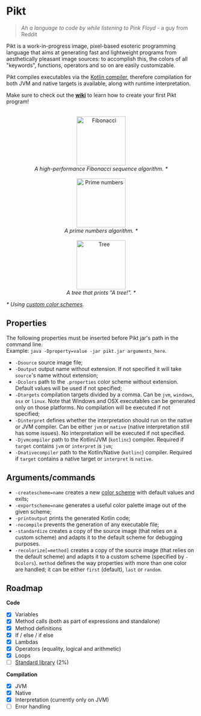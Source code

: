 # Pikt

> _Ah a language to code by while listening to Pink Floyd_ - a guy from Reddit

Pikt is a work-in-progress image, pixel-based esoteric programming language that aims at generating fast and lightweight programs from aesthetically pleasant image sources: to accomplish this, the colors of all "keywords", functions, operators and so on are easily customizable.
  
Pikt compiles executables via the [Kotlin compiler](https://kotlinlang.org/docs/command-line.html), therefore compilation for both JVM and native targets is available, along with runtime interpretation.

Make sure to check out the **[wiki](https://github.com/iAmGio/pikt/wiki)** to learn how to create your first Pikt program! 

<p align="center">
  <br>
  <img width="130" src="https://i.imgur.com/1KFhhic.png" alt="Fibonacci" /><br>
  <i>A high-performance Fibonacci sequence algorithm. *</i>
  <br><br>
  <img width="130" src="https://i.imgur.com/LFYekAD.png" alt="Prime numbers" /><br>
  <i>A prime numbers algorithm. *</i>
  <br><br>
  <img width="130" src="https://i.imgur.com/aKg4I59.png" alt="Tree" /><br>
  <i>A tree that prints "A tree!". *</i>
</p>

_* Using [custom color schemes](https://github.com/iAmGio/pikt/blob/master/src/test/resources/schemes)._

## Properties
The following properties must be inserted before Pikt jar's path in the command line.  
Example: `java -Dproperty=value -jar pikt.jar arguments_here`.  

- `-Dsource` source image file;
- `-Doutput` output name without extension. If not specified it will take `source`'s name without extension;
- `-Dcolors` path to the `.properties` color scheme without extension. Default values will be used if not specified;
- `-Dtargets` compilation targets divided by a comma. Can be `jvm`, `windows`, `osx` or `linux`. Note that Windows and OSX executables can be generated only on those platforms. No compilation will be executed if not specified;
- `-Dinterpret` defines whether the interpretation should run on the native or JVM compiler. Can be either `jvm` or `native` (native interpretation still has some issues). No interpretation will be executed if not specified.
- `-Djvmcompiler` path to the Kotlin/JVM (`kotlinc`) compiler. Required if `target` contains `jvm` or `interpret` is `jvm`;
- `-Dnativecompiler` path to the Kotlin/Native (`kotlinc`) compiler. Required if `target` contains a native target or `interpret` is `native`.

## Arguments/commands

- `-createscheme=name` creates a new [color scheme](https://github.com/iAmGio/pikt/blob/master/src/main/resources/properties/colors.properties) with default values and exits;
- `-exportscheme=name` generates a useful color palette image out of the given scheme;
- `-printoutput` prints the generated Kotlin code;
- `-nocompile` prevents the generation of any executable file;
- `-standardize` creates a copy of the source image (that relies on a custom scheme) and adapts it to the default scheme for debugging purposes.
- `-recolorize[=method]` creates a copy of the source image (that relies on the default scheme) and adapts it to a custom scheme (specified by `-Dcolors`). `method` defines the way properties with more than one color are handled; it can be either `first` (default), `last` or `random`. 

## Roadmap

**Code**
- [x] Variables
- [x] Method calls (both as part of expressions and standalone)
- [x] Method definitions
- [x] If / else / if else
- [x] Lambdas
- [x] Operators (equality, logical and arithmetic)
- [x] Loops
- [ ] [Standard library](https://github.com/iAmGio/pikt/tree/master/src/main/resources/pikt.stdlib) (2%)

**Compilation**
- [x] JVM
- [x] Native
- [x] Interpretation (currently only on JVM)
- [ ] Error handling